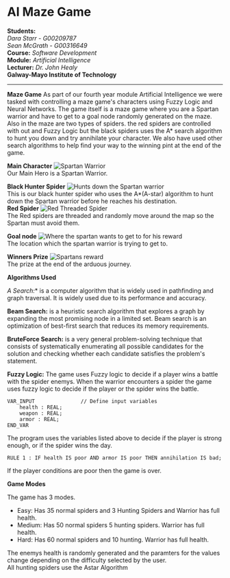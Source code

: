 **AI Maze Game**
===================

**Students:**<br>
*Dara Starr - G00209787*<br>
*Sean McGrath - G00316649*<br>
**Course:** *Software Development*<br>
**Module:** *Artificial Intelligence*<br>
**Lecturer:** *Dr. John Healy*<br>
**Galway-Mayo Institute of Technology**
****

**Maze Game**
As part of our fourth year module Artificial Intelligence we were tasked with controlling a maze game's characters using Fuzzy Logic and Neural Networks. The game itself is a maze game where you are a Spartan warrior and have to get to a goal node randomly generated on the maze. Also in the maze are two types of spiders. the red spiders are controlled with out and Fuzzy Logic but the black spiders uses the A* search algorithm to hunt you down and try annihilate your character. We also have used other search algorithms to help find your way to the winning pint at the end of the game. 

**Main Character**
![Spartan Warrior](https://cloud.githubusercontent.com/assets/8806515/25294893/19178f34-26d9-11e7-9d17-25e07479eeee.png)<br>
Our Main Hero is a Spartan Warrior.<br>

**Black Hunter Spider**
![Hunts down the Spartan warrior](https://cloud.githubusercontent.com/assets/8806515/25294936/5840fca4-26d9-11e7-9388-eff64310e7ec.png)<br>
This is our black hunter spider who uses the A*(A-star) algorithm to hunt down the Spartan warrior before he reaches his destination.<br>
**Red Spider**
![Red Threaded Spider](https://cloud.githubusercontent.com/assets/8806515/25295007/a91e889e-26d9-11e7-99ef-0f7151aa9b57.png)<br>
The Red spiders are threaded and randomly move around the map so the Spartan must avoid them.<br>

**Goal node**
![Where the spartan wants to get to for his reward](https://cloud.githubusercontent.com/assets/8806515/25295055/de178172-26d9-11e7-8fd0-c2a24e89b525.png)<br>
The location which the spartan warrior is trying to get to.<br>

**Winners Prize**
![Spartans reward](https://cloud.githubusercontent.com/assets/8806515/25295104/187decac-26da-11e7-97ce-1058a5cd3c58.jpg)<br>
The prize at the end of the arduous journey.<br>

**Algorithms Used**

**A* Search:** is a computer algorithm that is widely used in pathfinding and graph traversal. It is widely used due to its performance and accuracy. <br>

**Beam Search:** is a heuristic search algorithm that explores a graph by expanding the most promising node in a limited set. Beam search is an optimization of best-first search that reduces its memory requirements. <br>

**BruteForce Search:** is a very general problem-solving technique that consists of systematically enumerating all possible candidates for the solution and checking whether each candidate satisfies the problem's statement.

**Fuzzy Logic:**
The game uses Fuzzy logic to decide if a player wins a battle with the spider enemys. When the warrior encounters a spider the game uses 
fuzzy logic to decide if the player or the spider wins the battle. 
```
VAR_INPUT				// Define input variables
	health : REAL;
	weapon : REAL;
	armor : REAL;
END_VAR
```
The program uses the variables listed above to decide if the player is strong enough, or if the spider wins the day.

```
RULE 1 : IF health IS poor AND armor IS poor THEN annihilation IS bad;
```
If the player conditions are poor then the game is over. 

**Game Modes**

The game has 3 modes.  

+ Easy: Has 35 normal spiders and 3 Hunting Spiders and Warrior has full health.
+ Medium: Has 50 normal spiders 5 hunting spiders. Warrior has full health.
+ Hard: Has 60 normal spiders and 10 hunting. Warrior has full health. 

The enemys health is randomly generated and the paramters for the values change depending on the difficulty selected by the user.  
All hunting spiders use the Astar Algorithm 






